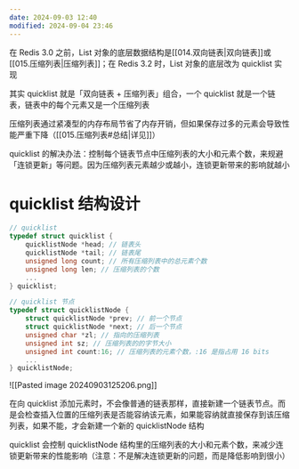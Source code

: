 ```yaml
---
date: 2024-09-03 12:40
modified: 2024-09-04 23:46
---
```


在 Redis 3.0 之前，List 对象的底层数据结构是[[014.双向链表|双向链表]]或[[015.压缩列表|压缩列表]]；在 Redis 3.2 时，List 对象的底层改为 quicklist 实现

其实 quicklist 就是「双向链表 + 压缩列表」组合，一个 quicklist 就是一个链表，链表中的每个元素又是一个压缩列表

压缩列表通过紧凑型的内存布局节省了内存开销，但如果保存过多的元素会导致性能严重下降（[[015.压缩列表#总结|详见]]）

quicklist 的解决办法：控制每个链表节点中压缩列表的大小和元素个数，来规避「连锁更新」等问题。因为压缩列表元素越少或越小，连锁更新带来的影响就越小

# quicklist 结构设计

```c
// quicklist
typedef struct quicklist {
    quicklistNode *head; // 链表头
    quicklistNode *tail; // 链表尾
    unsigned long count; // 所有压缩列表中的总元素个数
    unsigned long len; // 压缩列表的个数
    ...
} quicklist;
```

```c
// quicklist 节点
typedef struct quicklistNode {
    struct quicklistNode *prev; // 前一个节点
    struct quicklistNode *next; // 后一个节点
    unsigned char *zl; // 指向的压缩列表
    unsigned int sz; // 压缩列表的的字节大小
    unsigned int count:16; // 压缩列表的元素个数，:16 是指占用 16 bits
    ...
} quicklistNode;
```

![[Pasted image 20240903125206.png]]

在向 quicklist 添加元素时，不会像普通的链表那样，直接新建一个链表节点。而是会检查插入位置的压缩列表是否能容纳该元素，如果能容纳就直接保存到该压缩列表，如果不能，才会新建一个新的 quicklistNode 结构

quicklist 会控制 quicklistNode 结构里的压缩列表的大小和元素个数，来减少连锁更新带来的性能影响（注意：不是解决连锁更新的问题，而是降低影响到很小）
